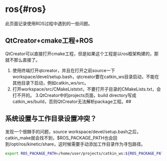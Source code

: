 ros{#ros}
===========

此页面记录使用ROS过程中遇到的一些问题。


## QtCreator+cmake工程+ROS
QtCreator可以直接打开cmake工程，但是如果这个工程是以ros框架构建的，那就不那么直接了。
1. 使用终端打开qtcreator，并且在打开之前source一下workspace/devel/setup.bash，qtcreator要在catkin_ws目录启动，不能在其他目录下启动，例如catkin_ws/src。
2. 打开workspace/src/CMakeListstxt，不要打开子目录的CMakeLists.txt，会打不开的。
3.QtCreator中的projects页面，build directory写成catkin_ws/build，否则QtCreator无法解析package工程。## 

## 系统设置与工作目录设置冲突？
发现一个很棘手的问题，source workspace/devel/setup.bash之后，catkin_make就会找不到，$ROS_PACKAGE_PATH也会回到/opt/ros/kinetic/share，这时候需要手动添加工作目录作为寻包路径。
```.sh
export ROS_PACKAGE_PATH=/home/user/projects/catkin_ws:${ROS_PACKAGE_PATH}
```
